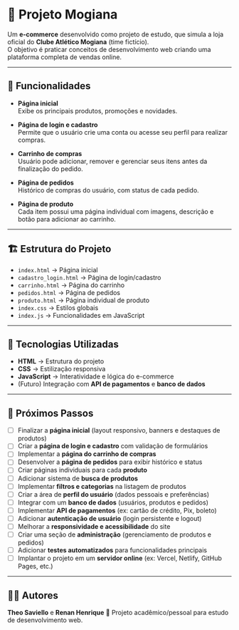 # 🛒 Projeto Mogiana

Um **e-commerce** desenvolvido como projeto de estudo, que simula a loja oficial do **Clube Atlético Mogiana** (time fictício).  
O objetivo é praticar conceitos de desenvolvimento web criando uma plataforma completa de vendas online.

---

## 📌 Funcionalidades

- **Página inicial**  
  Exibe os principais produtos, promoções e novidades.  

- **Página de login e cadastro**  
  Permite que o usuário crie uma conta ou acesse seu perfil para realizar compras.  

- **Carrinho de compras**  
  Usuário pode adicionar, remover e gerenciar seus itens antes da finalização do pedido.  

- **Página de pedidos**  
  Histórico de compras do usuário, com status de cada pedido.  

- **Página de produto**  
  Cada item possui uma página individual com imagens, descrição e botão para adicionar ao carrinho.  

---

## 🏗️ Estrutura do Projeto

- `index.html` → Página inicial  
- `cadastro_login.html` → Página de login/cadastro  
- `carrinho.html` → Página do carrinho  
- `pedidos.html` → Página de pedidos  
- `produto.html` → Página individual de produto  
- `index.css` → Estilos globais  
- `index.js` → Funcionalidades em JavaScript  

---

## 🚀 Tecnologias Utilizadas

- **HTML** → Estrutura do projeto  
- **CSS** → Estilização responsiva  
- **JavaScript** → Interatividade e lógica do e-commerce  
- (Futuro) Integração com **API de pagamentos** e **banco de dados**  

---

## 📌 Próximos Passos

- [ ] Finalizar a **página inicial** (layout responsivo, banners e destaques de produtos)  
- [ ] Criar a **página de login e cadastro** com validação de formulários  
- [ ] Implementar a **página do carrinho de compras**  
- [ ] Desenvolver a **página de pedidos** para exibir histórico e status  
- [ ] Criar páginas individuais para cada **produto**  
- [ ] Adicionar sistema de **busca de produtos**  
- [ ] Implementar **filtros e categorias** na listagem de produtos  
- [ ] Criar a área de **perfil do usuário** (dados pessoais e preferências)  
- [ ] Integrar com um **banco de dados** (usuários, produtos e pedidos)  
- [ ] Implementar **API de pagamentos** (ex: cartão de crédito, Pix, boleto)  
- [ ] Adicionar **autenticação de usuário** (login persistente e logout)  
- [ ] Melhorar a **responsividade e acessibilidade** do site  
- [ ] Criar uma seção de **administração** (gerenciamento de produtos e pedidos)  
- [ ] Adicionar **testes automatizados** para funcionalidades principais  
- [ ] Implantar o projeto em um **servidor online** (ex: Vercel, Netlify, GitHub Pages, etc.)  

---

## 👨‍💻 Autores

**Theo Saviello**  e  **Renan Henrique**
📌 Projeto acadêmico/pessoal para estudo de desenvolvimento web.  
